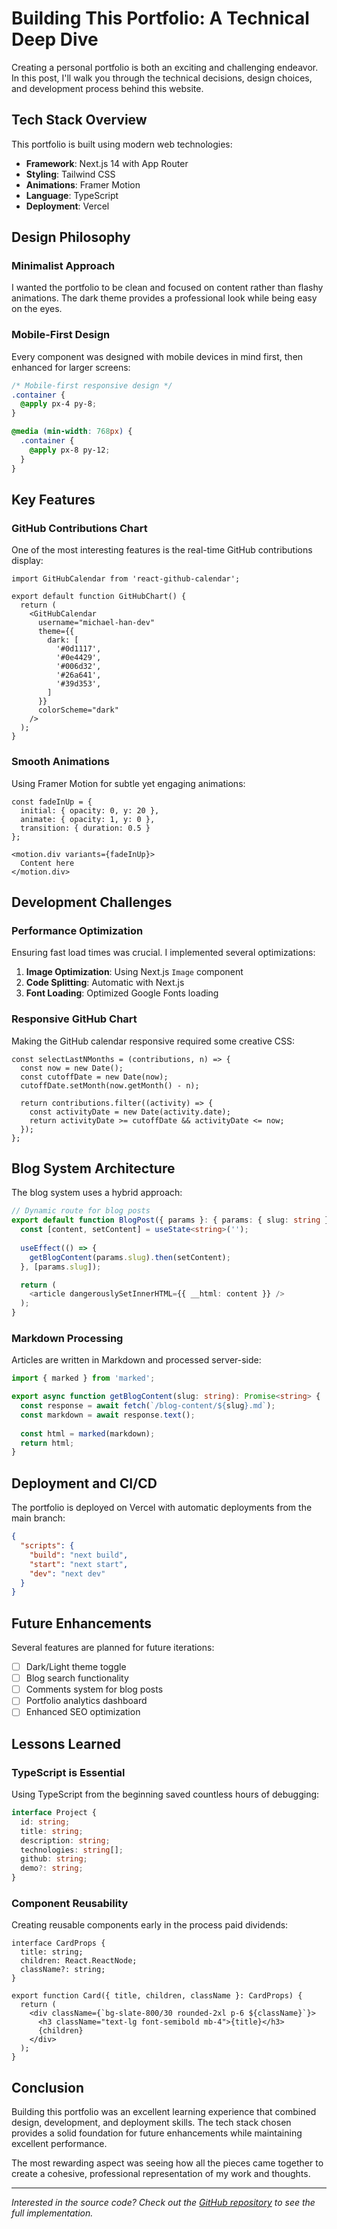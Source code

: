 # Building This Portfolio: A Technical Deep Dive

Creating a personal portfolio is both an exciting and challenging endeavor. In this post, I'll walk you through the technical decisions, design choices, and development process behind this website.

## Tech Stack Overview

This portfolio is built using modern web technologies:

- **Framework**: Next.js 14 with App Router
- **Styling**: Tailwind CSS
- **Animations**: Framer Motion
- **Language**: TypeScript
- **Deployment**: Vercel

## Design Philosophy

### Minimalist Approach
I wanted the portfolio to be clean and focused on content rather than flashy animations. The dark theme provides a professional look while being easy on the eyes.

### Mobile-First Design
Every component was designed with mobile devices in mind first, then enhanced for larger screens:

```css
/* Mobile-first responsive design */
.container {
  @apply px-4 py-8;
}

@media (min-width: 768px) {
  .container {
    @apply px-8 py-12;
  }
}
```

## Key Features

### GitHub Contributions Chart
One of the most interesting features is the real-time GitHub contributions display:

```tsx
import GitHubCalendar from 'react-github-calendar';

export default function GitHubChart() {
  return (
    <GitHubCalendar 
      username="michael-han-dev"
      theme={{
        dark: [
          '#0d1117',
          '#0e4429',
          '#006d32',
          '#26a641',
          '#39d353',
        ]
      }}
      colorScheme="dark"
    />
  );
}
```

### Smooth Animations
Using Framer Motion for subtle yet engaging animations:

```tsx
const fadeInUp = {
  initial: { opacity: 0, y: 20 },
  animate: { opacity: 1, y: 0 },
  transition: { duration: 0.5 }
};

<motion.div variants={fadeInUp}>
  Content here
</motion.div>
```

## Development Challenges

### Performance Optimization
Ensuring fast load times was crucial. I implemented several optimizations:

1. **Image Optimization**: Using Next.js `Image` component
2. **Code Splitting**: Automatic with Next.js
3. **Font Loading**: Optimized Google Fonts loading

### Responsive GitHub Chart
Making the GitHub calendar responsive required some creative CSS:

```tsx
const selectLastNMonths = (contributions, n) => {
  const now = new Date();
  const cutoffDate = new Date(now);
  cutoffDate.setMonth(now.getMonth() - n);

  return contributions.filter((activity) => {
    const activityDate = new Date(activity.date);
    return activityDate >= cutoffDate && activityDate <= now;
  });
};
```

## Blog System Architecture

The blog system uses a hybrid approach:

```typescript
// Dynamic route for blog posts
export default function BlogPost({ params }: { params: { slug: string } }) {
  const [content, setContent] = useState<string>('');
  
  useEffect(() => {
    getBlogContent(params.slug).then(setContent);
  }, [params.slug]);

  return (
    <article dangerouslySetInnerHTML={{ __html: content }} />
  );
}
```

### Markdown Processing
Articles are written in Markdown and processed server-side:

```typescript
import { marked } from 'marked';

export async function getBlogContent(slug: string): Promise<string> {
  const response = await fetch(`/blog-content/${slug}.md`);
  const markdown = await response.text();
  
  const html = marked(markdown);
  return html;
}
```

## Deployment and CI/CD

The portfolio is deployed on Vercel with automatic deployments from the main branch:

```json
{
  "scripts": {
    "build": "next build",
    "start": "next start",
    "dev": "next dev"
  }
}
```

## Future Enhancements

Several features are planned for future iterations:

- [ ] Dark/Light theme toggle
- [ ] Blog search functionality
- [ ] Comments system for blog posts
- [ ] Portfolio analytics dashboard
- [ ] Enhanced SEO optimization

## Lessons Learned

### TypeScript is Essential
Using TypeScript from the beginning saved countless hours of debugging:

```typescript
interface Project {
  id: string;
  title: string;
  description: string;
  technologies: string[];
  github: string;
  demo?: string;
}
```

### Component Reusability
Creating reusable components early in the process paid dividends:

```tsx
interface CardProps {
  title: string;
  children: React.ReactNode;
  className?: string;
}

export function Card({ title, children, className }: CardProps) {
  return (
    <div className={`bg-slate-800/30 rounded-2xl p-6 ${className}`}>
      <h3 className="text-lg font-semibold mb-4">{title}</h3>
      {children}
    </div>
  );
}
```

## Conclusion

Building this portfolio was an excellent learning experience that combined design, development, and deployment skills. The tech stack chosen provides a solid foundation for future enhancements while maintaining excellent performance.

The most rewarding aspect was seeing how all the pieces came together to create a cohesive, professional representation of my work and thoughts.

---

*Interested in the source code? Check out the [GitHub repository](https://github.com/michael-han-dev/michaelhandev) to see the full implementation.*
